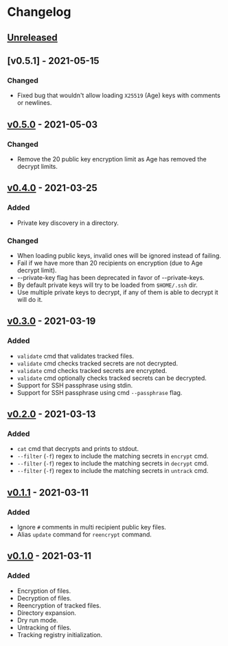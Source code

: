 # Changelog

## [Unreleased]

## [v0.5.1] - 2021-05-15

### Changed

- Fixed bug that wouldn't allow loading `X25519` (Age) keys with comments or newlines.

## [v0.5.0] - 2021-05-03

### Changed

- Remove the 20 public key encryption limit as Age has removed the decrypt limits.

## [v0.4.0] - 2021-03-25

### Added

- Private key discovery in a directory.

### Changed

- When loading public keys, invalid ones will be ignored instead of failing.
- Fail if we have more than 20 recipients on encryption (due to Age decrypt limit).
- --private-key flag has been deprecated in favor of --private-keys.
- By default private keys will try to be loaded from `$HOME/.ssh` dir.
- Use multiple private keys to decrypt, if any of them is able to decrypt it will do it.

## [v0.3.0] - 2021-03-19

### Added

- `validate` cmd that validates tracked files.
- `validate` cmd checks tracked secrets are not decrypted.
- `validate` cmd checks tracked secrets are encrypted.
- `validate` cmd optionally checks tracked secrets can be decrypted.
- Support for SSH passphrase using stdin.
- Support for SSH passphrase using cmd `--passphrase` flag.

## [v0.2.0] - 2021-03-13

### Added

- `cat` cmd that decrypts and prints to stdout.
- `--filter` (`-f`) regex to include the matching secrets in `encrypt` cmd.
- `--filter` (`-f`) regex to include the matching secrets in `decrypt` cmd.
- `--filter` (`-f`) regex to include the matching secrets in `untrack` cmd.

## [v0.1.1] - 2021-03-11

### Added

- Ignore `#` comments in multi recipient public key files.
- Alias `update` command for `reencrypt` command.

## [v0.1.0] - 2021-03-11

### Added

- Encryption of files.
- Decryption of files.
- Reencryption of tracked files.
- Directory expansion.
- Dry run mode.
- Untracking of files.
- Tracking registry initialization.

[unreleased]: https://github.com/slok/agebox/compare/v0.5.0...HEAD
[v0.5.0]: https://github.com/slok/agebox/compare/v0.4.0...v0.5.0
[v0.4.0]: https://github.com/slok/agebox/compare/v0.3.0...v0.4.0
[v0.3.0]: https://github.com/slok/agebox/compare/v0.2.0...v0.3.0
[v0.2.0]: https://github.com/slok/agebox/compare/v0.1.1...v0.2.0
[v0.1.1]: https://github.com/slok/agebox/compare/v0.1.0...v0.1.1
[v0.1.0]: https://github.com/slok/agebox/releases/tag/v0.1.0
